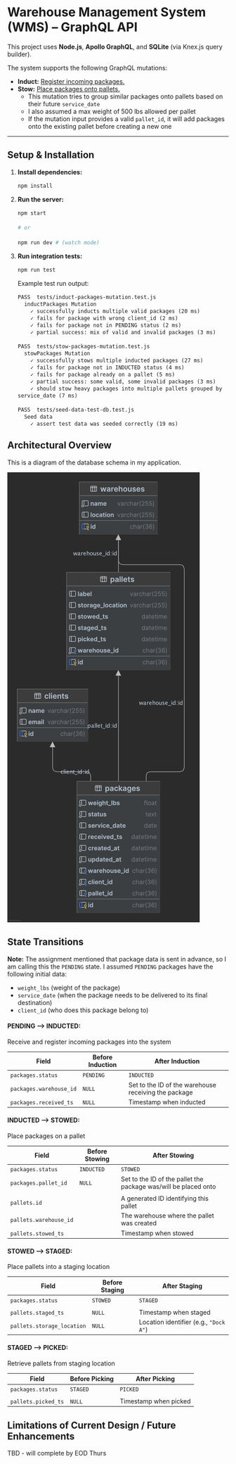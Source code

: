 # Warehouse Management System (WMS) – GraphQL API

This project uses **Node.js**, **Apollo GraphQL**, and **SQLite** (via Knex.js query builder).

The system supports the following GraphQL mutations:

- **Induct:** [Register incoming packages.](./app/mutations/inductPackages.js)
- **Stow:** [Place packages onto pallets.](./app/mutations/stowPackages.js)
    - This mutation tries to group similar packages onto pallets based on their future `service_date`
    - I also assumed a max weight of 500 lbs allowed per pallet
    - If the mutation input provides a valid `pallet_id`, it will add packages onto the existing pallet before creating
      a new one

---

## Setup & Installation

1. **Install dependencies:**

   ```bash
   npm install
   ```

2. **Run the server:**

   ```bash
   npm start
   
   # or
   
   npm run dev # (watch mode)
   ```

3. **Run integration tests:**
   ```bash
   npm run test
   ```
   Example test run output:
    ```
    PASS  tests/induct-packages-mutation.test.js
      inductPackages Mutation
        ✓ successfully inducts multiple valid packages (20 ms)
        ✓ fails for package with wrong client_id (2 ms)
        ✓ fails for package not in PENDING status (2 ms)
        ✓ partial success: mix of valid and invalid packages (3 ms)
        
    PASS  tests/stow-packages-mutation.test.js
      stowPackages Mutation
        ✓ successfully stows multiple inducted packages (27 ms)
        ✓ fails for package not in INDUCTED status (4 ms)
        ✓ fails for package already on a pallet (5 ms)
        ✓ partial success: some valid, some invalid packages (3 ms)
        ✓ should stow heavy packages into multiple pallets grouped by service_date (7 ms)
        
    PASS  tests/seed-data-test-db.test.js
      Seed data
        ✓ assert test data was seeded correctly (19 ms)
    ```

## Architectural Overview

This is a diagram of the database schema in my application.

![Database Schema](./db_schema.png)

## State Transitions

**Note:** The assignment mentioned that package data is sent in advance, so I am calling this the `PENDING` state. I
assumed `PENDING` packages have the following initial data:

- `weight_lbs` (weight of the package)
- `service_date` (when the package needs to be
  delivered to its final destination)
- `client_id` (who does this package belong to)

#### PENDING --> INDUCTED:

Receive and register incoming packages into the system

| Field                   | Before Induction | After Induction                                      |
|-------------------------|------------------|------------------------------------------------------|
| `packages.status`       | `PENDING`        | `INDUCTED`                                           |
| `packages.warehouse_id` | `NULL`           | Set to the ID of the warehouse receiving the package |
| `packages.received_ts`  | `NULL`           | Timestamp when inducted                              |

#### INDUCTED --> STOWED:

Place packages on a pallet

| Field                  | Before Stowing | After Stowing                                                   |
|------------------------|----------------|-----------------------------------------------------------------|
| `packages.status`      | `INDUCTED`     | `STOWED`                                                        |
| `packages.pallet_id`   | `NULL`         | Set to the ID of the pallet the package was/will be placed onto |
|                        |                |                                                                 |
| `pallets.id`           |                | A generated ID identifying this pallet                          |               
| `pallets.warehouse_id` |                | The warehouse where the pallet was created                      |         
| `pallets.stowed_ts`    |                | Timestamp when stowed                                           |         

#### STOWED --> STAGED:

Place pallets into a staging location

| Field                      | Before Staging | After Staging                          |
|----------------------------|----------------|----------------------------------------|
| `packages.status`          | `STOWED`       | `STAGED`                               |
|                            |                |                                        |
| `pallets.staged_ts`        | `NULL`         | Timestamp when staged                  |
| `pallets.storage_location` | `NULL`         | Location identifier (e.g., `"Dock A"`) |

#### STAGED --> PICKED:

Retrieve pallets from staging location

| Field               | Before Picking | After Picking         |
|---------------------|----------------|-----------------------|
| `packages.status`   | `STAGED`       | `PICKED`              |
|                     |                |                       |
| `pallets.picked_ts` | `NULL`         | Timestamp when picked |

## Limitations of Current Design / Future Enhancements

TBD - will complete by EOD Thurs
